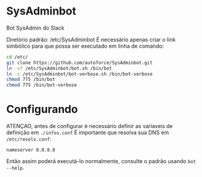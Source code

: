 # SysAdminbot
Bot SysAdmin do Slack

Diretório padrão: /etc/SysAdminbot
É necessário apenas criar o link simbólico para que possa ser executado em linha de comando:
```sh
cd /etc/
git clone https://github.com/autoforce/SysAdminbot.git
ln -sf /etc/SysAdminbot/bot.sh /bin/bot
ln -s /etc/SysAdminbot/bot-verbose.sh /bin/bot-verbose
chmod 775 /bin/bot
chmod 775 /bin/bot-verbose 
```
# Configurando
ATENÇAO, antes de configurar é necessário definir as variaveis de definição em `./infos.conf`
É importante que resolva sua DNS em `/etc/resolv.conf`:
```dns
nameserver 8.8.8.8
```

Então assim poderá executá-lo normalmente, consulte o padrão usando `bot --help`.

